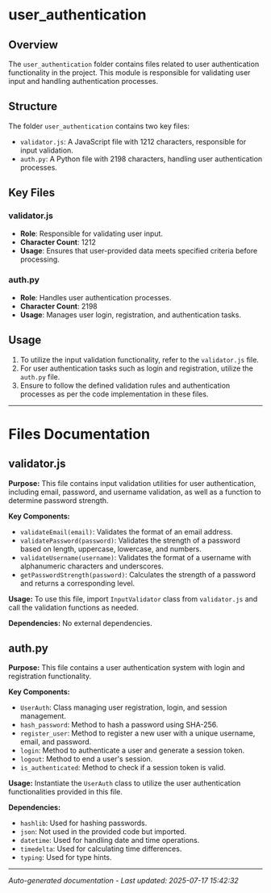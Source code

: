 # user_authentication

## Overview
The `user_authentication` folder contains files related to user authentication functionality in the project. This module is responsible for validating user input and handling authentication processes.

## Structure
The folder `user_authentication` contains two key files:
- `validator.js`: A JavaScript file with 1212 characters, responsible for input validation.
- `auth.py`: A Python file with 2198 characters, handling user authentication processes.

## Key Files
### validator.js
- **Role**: Responsible for validating user input.
- **Character Count**: 1212
- **Usage**: Ensures that user-provided data meets specified criteria before processing.

### auth.py
- **Role**: Handles user authentication processes.
- **Character Count**: 2198
- **Usage**: Manages user login, registration, and authentication tasks.

## Usage
1. To utilize the input validation functionality, refer to the `validator.js` file.
2. For user authentication tasks such as login and registration, utilize the `auth.py` file.
3. Ensure to follow the defined validation rules and authentication processes as per the code implementation in these files.

---

# Files Documentation

## validator.js

**Purpose:** This file contains input validation utilities for user authentication, including email, password, and username validation, as well as a function to determine password strength.

**Key Components:**
- `validateEmail(email)`: Validates the format of an email address.
- `validatePassword(password)`: Validates the strength of a password based on length, uppercase, lowercase, and numbers.
- `validateUsername(username)`: Validates the format of a username with alphanumeric characters and underscores.
- `getPasswordStrength(password)`: Calculates the strength of a password and returns a corresponding level.

**Usage:** To use this file, import `InputValidator` class from `validator.js` and call the validation functions as needed.

**Dependencies:** No external dependencies.

## auth.py

**Purpose:** This file contains a user authentication system with login and registration functionality.

**Key Components:**
- `UserAuth`: Class managing user registration, login, and session management.
- `hash_password`: Method to hash a password using SHA-256.
- `register_user`: Method to register a new user with a unique username, email, and password.
- `login`: Method to authenticate a user and generate a session token.
- `logout`: Method to end a user's session.
- `is_authenticated`: Method to check if a session token is valid.

**Usage:** Instantiate the `UserAuth` class to utilize the user authentication functionalities provided in this file.

**Dependencies:**
- `hashlib`: Used for hashing passwords.
- `json`: Not used in the provided code but imported.
- `datetime`: Used for handling date and time operations.
- `timedelta`: Used for calculating time differences.
- `typing`: Used for type hints.

---
*Auto-generated documentation - Last updated: 2025-07-17 15:42:32*
